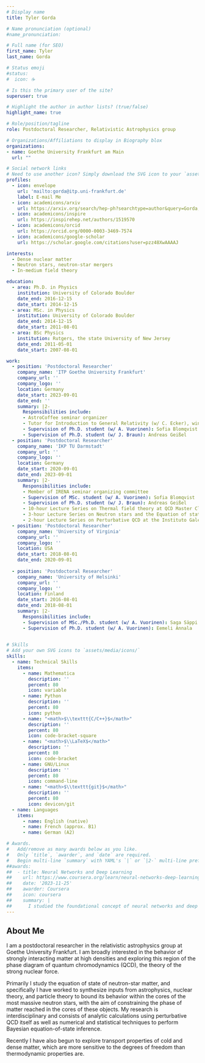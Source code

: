 ```yaml
---
# Display name
title: Tyler Gorda

# Name pronunciation (optional)
#name_pronunciation: 

# Full name (for SEO)
first_name: Tyler
last_name: Gorda

# Status emoji
#status:
#  icon: ☕️

# Is this the primary user of the site?
superuser: true

# Highlight the author in author lists? (true/false)
highlight_name: true

# Role/position/tagline
role: Postdoctoral Researcher, Relativistic Astrophysics group

# Organizations/Affiliations to display in Biography blox
organizations:
- name: Goethe University Frankfurt am Main
  url: ""

# Social network links
# Need to use another icon? Simply download the SVG icon to your `assets/media/icons/` folder.
profiles:
  - icon: envelope
    url: 'mailto:gorda@itp.uni-frankfurt.de'
    label: E-mail Me
  - icon: academicons/arxiv
    url: https://arxiv.org/search/hep-ph?searchtype=author&query=Gorda,+T
  - icon: academicons/inspire
    url: https://inspirehep.net/authors/1519570
  - icon: academicons/orcid
    url: https://orcid.org/0000-0003-3469-7574
  - icon: academicons/google-scholar
    url: https://scholar.google.com/citations?user=pzz48XwAAAAJ

interests:
  - Dense nuclear matter 
  - Neutron stars, neutron-star mergers
  - In‑medium field theory

education:
  - area: Ph.D. in Physics
    institution: University of Colorado Boulder
    date_end: 2016-12-15
    date_start: 2014-12-15
  - area: MSc. in Physics
    institution: University of Colorado Boulder
    date_end: 2014-12-15
    date_start: 2011-08-01
  - area: BSc Physics
    institution: Rutgers, the state University of New Jersey
    date_end: 2011-05-01
    date_start: 2007-08-01

work:
  - position: 'Postdoctoral Researcher'
    company_name: 'ITP Goethe University Frankfurt'
    company_url: ''
    company_logo: ''
    location: Germany
    date_start: 2023-09-01
    date_end: ''
    summary: |2-
      Responsibilities include:
      - AstroCoffee seminar organizer
      - Tutor for Introduction to General Relativity (w/ C. Ecker), winter semester 2024
      - Supervision of Ph.D. student (w/ A. Vuorinen): Sofia Blomqvist
      - Supervision of Ph.D. student (w/ J. Braun): Andreas Geißel
  - position: 'Postdoctoral Researcher'
    company_name: 'IKP TU Darmstadt'
    company_url: ''
    company_logo: ''
    location: Germany
    date_start: 2020-09-01
    date_end: 2023-09-01 
    summary: |2-
      Responsibilities include:
      - Member of IRENA seminar organizing committee
      - Supervision of MSc. student (w/ A. Vuorinen): Sofia Blomqvist
      - Supervision of Ph.D. student (w/ J. Braun): Andreas Geißel
      - 10-hour Lecture Series on Thermal field theory at QCD Master Class 2023
      - 3-hour Lecture Series on Neutron stars and the Equation of state at the Doktoratskolleg Particles and Interactions Ph.D. retreat 2022
      - 2-hour Lecture Series on Perturbative QCD at the Instituto Galego de Fisica de Altas Energias 2021.
  - position: 'Postdoctoral Researcher'
    company_name: 'University of Virginia'
    company_url: ''
    company_logo: ''
    location: USA
    date_start: 2018-08-01
    date_end: 2020-09-01 
  
  - position: 'Postdoctoral Researcher'
    company_name: 'University of Helsinki'
    company_url: ''
    company_logo: ''
    location: Finland
    date_start: 2016-08-01
    date_end: 2018-08-01 
    summary: |2-
      Responsibilities include:
      - Supervision of MSc./Ph.D. student (w/ A. Vuorinen): Saga Säppi
      - Supervision of Ph.D. student (w/ A. Vuorinen): Eemeli Annala
      

# Skills
# Add your own SVG icons to `assets/media/icons/`
skills:
  - name: Technical Skills
    items:
      - name: Mathematica
        description: ''
        percent: 80
        icon: variable
      - name: Python
        description: ''
        percent: 80
        icon: python
      - name: "<math>$\\texttt{C/C++}$</math>"
        description: ''
        percent: 80
        icon: code-bracket-square
      - name: "<math>$\\LaTeX$</math>"
        description: ''
        percent: 80
        icon: code-bracket
      - name: GNU/Linux
        description: ''
        percent: 80
        icon: command-line
      - name: "<math>$\\texttt{git}$</math>"
        description: ''
        percent: 80
        icon: devicon/git
  - name: Languages
    items:
      - name: English (native)
      - name: French (approx. B1)
      - name: German (A2)

# Awards.
#   Add/remove as many awards below as you like.
#   Only `title`, `awarder`, and `date` are required.
#   Begin multi-line `summary` with YAML's `|` or `|2-` multi-line prefix and indent 2 spaces below.
##awards:
##  - title: Neural Networks and Deep Learning
##    url: https://www.coursera.org/learn/neural-networks-deep-learning
##    date: '2023-11-25'
##    awarder: Coursera
##    icon: coursera
##    summary: |
##      I studied the foundational concept of neural networks and deep learning. By the end, I was familiar with the significant technological trends driving the rise of deep learning; build, train, and apply fully connected deep neural networks; implement efficient (vectorized) neural networks; identify key parameters in a neural network’s architecture; and apply deep learning to your own applications.
---
```


## About Me

I am a postdoctoral researcher in the relativistic astrophysics group at Goethe University Frankfurt. I am broadly interested in the behavior of strongly interacting matter at high densities and exploring this region of the phase diagram of quantum chromodynamics (QCD), the theory of the strong nuclear force.

Primarily I study the equation of state of neutron-star matter, and specifically I have worked to synthesize inputs from astrophysics, nuclear theory, and particle theory to bound its behavior within the cores of the most massive neutron stars, with the aim of constraining the phase of matter reached in the cores of these objects. My research is interdisciplinary and consists of analytic calculations using perturbative QCD itself as well as numerical and statistical techniques to perform Bayesian equation-of-state inference.

Recently I have also begun to explore transport properties of cold and dense matter, which are more sensitive to the degrees of freedom than thermodynamic properties are.

